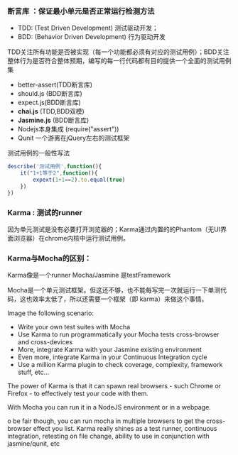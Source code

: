 ### 断言库 ：保证最小单元是否正常运行检测方法

* TDD: (Test Driven Development) 测试驱动开发；
* BDD: (Behavior Driven Development) 行为驱动开发

TDD关注所有功能是否被实现（每一个功能都必须有对应的测试用例）；BDD关注整体行为是否符合整体预期，编写的每一行代码都有目的提供一个全面的测试用例集

* better-assert(TDD断言库)
* should.js (BDD断言库)
* expect.js(BDD断言库)
* **chai.js** (TDD,BDD双模)
* **Jasmine.js** (BDD断言库)
* Nodejs本身集成 (require("assert"))
* Qunit 一个游离在jQuery左右的测试框架

测试用例的一般性写法
```javascript
describe('测试用例',function(){
    it("1+1等于2",function(){
        expext(1+1==2).to.equal(true)
    })
})
```

### Karma : 测试的runner

因为单元测试是没有必要打开浏览器的；Karma通过内置的的Phantom（无UI界面浏览器）在chrome内核中运行测试用例。

### Karma与Mocha的区别：

Karma像是一个runner
Mocha/Jasmine 是testFramework

Mocha是一个单元测试框架。但这还不够，也不能每写完一次就运行一下单测代码，这也效率太低了，所以还需要一个框架（即 karma）来做这个事情。

Image the following scenario:

* Write your own test suites with Mocha
* Use Karma to run programmatically your Mocha tests cross-browser and cross-devices
* More, integrate Karma with your Jasmine existing environment
* Even more, integrate Karma in your Continuous Integration cycle
* Use a million Karma plugin to check coverage, complexity, framework stuff, etc...

The power of Karma is that it can spawn real browsers - such Chrome or Firefox - to effectively test your code with them.

With Mocha you can run it in a NodeJS environment or in a webpage.

o be fair though, you can run mocha in multiple browsers to get the cross-browser effect you list. Karma really shines as a test runner, continuous integration, retesting on file change, ability to use in conjunction with jasmine/qunit, etc